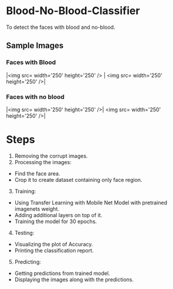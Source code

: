 # Blood-No-Blood-Classifier

To detect the faces with blood and no-blood.

## Sample Images
### Faces with Blood
|<img src= width='250' height='250' /> |
<img src= width='250' height='250' />|
### Faces with no blood
|<img src= width='250' height='250' />|
<img src= width='250' height='250' />|


# Steps
1. Removing the corrupt images.  
2. Processing the images:
  * Find the face area.
  * Crop it to create dataset containing only face region.
3. Training:
  * Using Transfer Learning with Mobile Net Model with pretrained imagenets weight.
  * Adding additional layers on top of it.
  * Training the model for 30 epochs.
4. Testing:
  * Visualizing the plot of Accuracy.
  * Printing the classification report.
5. Predicting:
  * Getting predictions from trained model.
  * Displaying the images along with the predictions.

